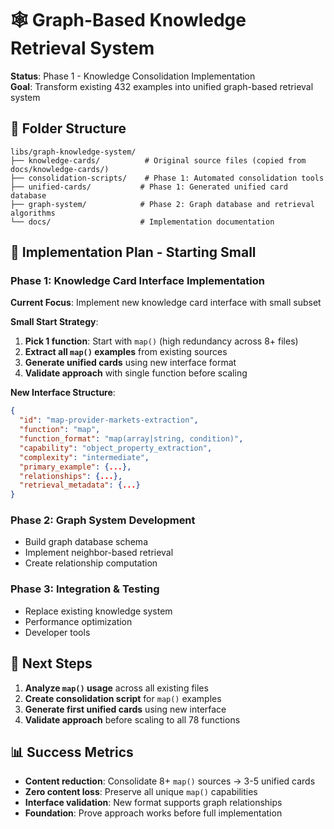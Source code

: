 # 🕸️ Graph-Based Knowledge Retrieval System

**Status**: Phase 1 - Knowledge Consolidation Implementation  
**Goal**: Transform existing 432 examples into unified graph-based retrieval system

## 📁 Folder Structure

```
libs/graph-knowledge-system/
├── knowledge-cards/          # Original source files (copied from docs/knowledge-cards/)
├── consolidation-scripts/    # Phase 1: Automated consolidation tools
├── unified-cards/           # Phase 1: Generated unified card database  
├── graph-system/            # Phase 2: Graph database and retrieval algorithms
└── docs/                    # Implementation documentation
```

## 🎯 Implementation Plan - Starting Small

### **Phase 1: Knowledge Card Interface Implementation**
**Current Focus**: Implement new knowledge card interface with small subset

**Small Start Strategy**:
1. **Pick 1 function**: Start with `map()` (high redundancy across 8+ files)
2. **Extract all `map()` examples** from existing sources
3. **Generate unified cards** using new interface format
4. **Validate approach** with single function before scaling

**New Interface Structure**:
```json
{
  "id": "map-provider-markets-extraction",
  "function": "map",
  "function_format": "map(array|string, condition)",
  "capability": "object_property_extraction",
  "complexity": "intermediate", 
  "primary_example": {...},
  "relationships": {...},
  "retrieval_metadata": {...}
}
```

### **Phase 2: Graph System Development**
- Build graph database schema
- Implement neighbor-based retrieval
- Create relationship computation

### **Phase 3: Integration & Testing**  
- Replace existing knowledge system
- Performance optimization
- Developer tools

## 🚀 Next Steps

1. **Analyze `map()` usage** across all existing files
2. **Create consolidation script** for `map()` examples
3. **Generate first unified cards** using new interface
4. **Validate approach** before scaling to all 78 functions

## 📊 Success Metrics

- **Content reduction**: Consolidate 8+ `map()` sources → 3-5 unified cards
- **Zero content loss**: Preserve all unique `map()` capabilities  
- **Interface validation**: New format supports graph relationships
- **Foundation**: Prove approach works before full implementation 